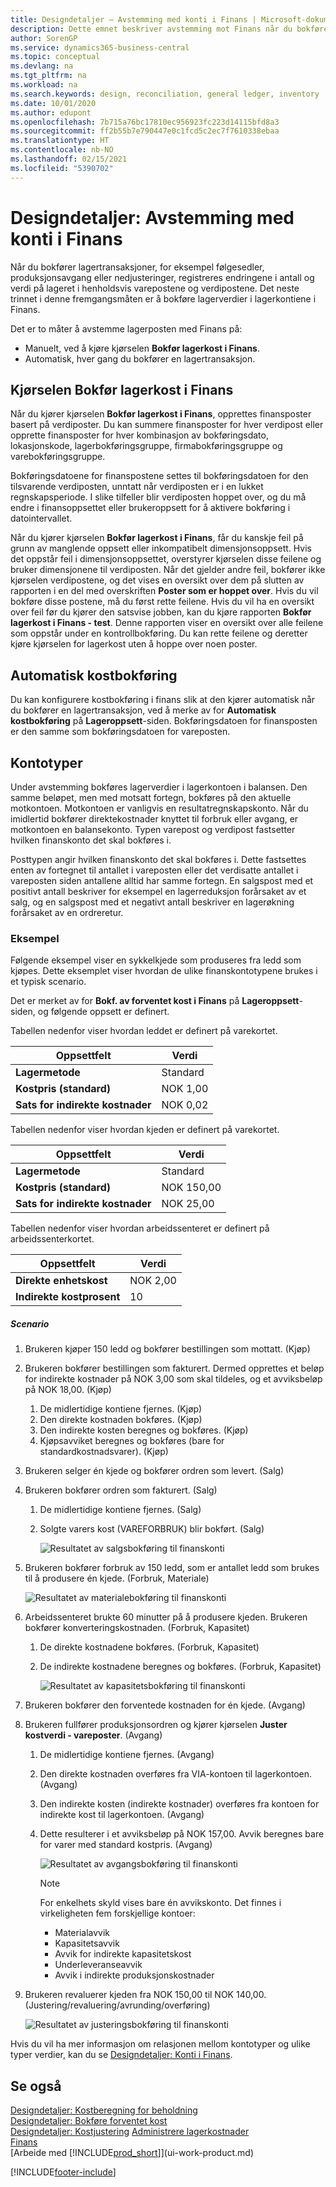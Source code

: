```yaml
---
title: Designdetaljer – Avstemming med konti i Finans | Microsoft-dokumentasjon
description: Dette emnet beskriver avstemming mot Finans når du bokfører lagertransaksjoner, for eksempel følgesedler, produksjonsavgang eller nedjusteringer.
author: SorenGP
ms.service: dynamics365-business-central
ms.topic: conceptual
ms.devlang: na
ms.tgt_pltfrm: na
ms.workload: na
ms.search.keywords: design, reconciliation, general ledger, inventory
ms.date: 10/01/2020
ms.author: edupont
ms.openlocfilehash: 7b715a76bc17810ec956923fc223d14115bfd8a3
ms.sourcegitcommit: ff2b55b7e790447e0c1fcd5c2ec7f7610338ebaa
ms.translationtype: HT
ms.contentlocale: nb-NO
ms.lasthandoff: 02/15/2021
ms.locfileid: "5390702"
---
```

# <a name="design-details-reconciliation-with-the-general-ledger"></a>Designdetaljer: Avstemming med konti i Finans
Når du bokfører lagertransaksjoner, for eksempel følgesedler, produksjonsavgang eller nedjusteringer, registreres endringene i antall og verdi på lageret i henholdsvis varepostene og verdipostene. Det neste trinnet i denne fremgangsmåten er å bokføre lagerverdier i lagerkontiene i Finans.  

Det er to måter å avstemme lagerposten med Finans på:  

* Manuelt, ved å kjøre kjørselen **Bokfør lagerkost i Finans**.  
* Automatisk, hver gang du bokfører en lagertransaksjon.  

## <a name="post-inventory-cost-to-gl-batch-job"></a>Kjørselen Bokfør lagerkost i Finans  
Når du kjører kjørselen **Bokfør lagerkost i Finans**, opprettes finansposter basert på verdiposter. Du kan summere finansposter for hver verdipost eller opprette finansposter for hver kombinasjon av bokføringsdato, lokasjonskode, lagerbokføringsgruppe, firmabokføringsgruppe og varebokføringsgruppe.  

Bokføringsdatoene for finanspostene settes til bokføringsdatoen for den tilsvarende verdiposten, unntatt når verdiposten er i en lukket regnskapsperiode. I slike tilfeller blir verdiposten hoppet over, og du må endre i finansoppsettet eller brukeroppsett for å aktivere bokføring i datointervallet.  

Når du kjører kjørselen **Bokfør lagerkost i Finans**, får du kanskje feil på grunn av manglende oppsett eller inkompatibelt dimensjonsoppsett. Hvis det oppstår feil i dimensjonsoppsettet, overstyrer kjørselen disse feilene og bruker dimensjonene til verdiposten. Når det gjelder andre feil, bokfører ikke kjørselen verdipostene, og det vises en oversikt over dem på slutten av rapporten i en del med overskriften **Poster som er hoppet over**. Hvis du vil bokføre disse postene, må du først rette feilene. Hvis du vil ha en oversikt over feil før du kjører den satsvise jobben, kan du kjøre rapporten **Bokfør lagerkost i Finans - test**. Denne rapporten viser en oversikt over alle feilene som oppstår under en kontrollbokføring. Du kan rette feilene og deretter kjøre kjørselen for lagerkost uten å hoppe over noen poster.  

## <a name="automatic-cost-posting"></a>Automatisk kostbokføring  
Du kan konfigurere kostbokføring i finans slik at den kjører automatisk når du bokfører en lagertransaksjon, ved å merke av for **Automatisk kostbokføring** på **Lageroppsett**-siden. Bokføringsdatoen for finansposten er den samme som bokføringsdatoen for vareposten.  

## <a name="account-types"></a>Kontotyper  
Under avstemming bokføres lagerverdier i lagerkontoen i balansen. Den samme beløpet, men med motsatt fortegn, bokføres på den aktuelle motkontoen. Motkontoen er vanligvis en resultatregnskapskonto. Når du imidlertid bokfører direktekostnader knyttet til forbruk eller avgang, er motkontoen en balansekonto. Typen varepost og verdipost fastsetter hvilken finanskonto det skal bokføres i.  

Posttypen angir hvilken finanskonto det skal bokføres i. Dette fastsettes enten av fortegnet til antallet i vareposten eller det verdisatte antallet i vareposten siden antallene alltid har samme fortegn. En salgspost med et positivt antall beskriver for eksempel en lagerreduksjon forårsaket av et salg, og en salgspost med et negativt antall beskriver en lagerøkning forårsaket av en ordreretur.  

### <a name="example"></a>Eksempel  
Følgende eksempel viser en sykkelkjede som produseres fra ledd som kjøpes. Dette eksemplet viser hvordan de ulike finanskontotypene brukes i et typisk scenario.  

Det er merket av for **Bokf. av forventet kost i Finans** på **Lageroppsett**-siden, og følgende oppsett er definert.  

Tabellen nedenfor viser hvordan leddet er definert på varekortet.  

|Oppsettfelt|Verdi|  
|-----------------|-----------|  
|**Lagermetode**|Standard|  
|**Kostpris (standard)**|NOK 1,00|  
|**Sats for indirekte kostnader**|NOK 0,02|  

Tabellen nedenfor viser hvordan kjeden er definert på varekortet.  

|Oppsettfelt|Verdi|  
|-----------------|-----------|  
|**Lagermetode**|Standard|  
|**Kostpris (standard)**|NOK 150,00|  
|**Sats for indirekte kostnader**|NOK 25,00|  

Tabellen nedenfor viser hvordan arbeidssenteret er definert på arbeidssenterkortet.  

|Oppsettfelt|Verdi|  
|-----------------|-----------|  
|**Direkte enhetskost**|NOK 2,00|  
|**Indirekte kostprosent**|10|  

##### <a name="scenario"></a>Scenario  
1. Brukeren kjøper 150 ledd og bokfører bestillingen som mottatt. (Kjøp)  
2. Brukeren bokfører bestillingen som fakturert. Dermed opprettes et beløp for indirekte kostnader på NOK 3,00 som skal tildeles, og et avviksbeløp på NOK 18,00. (Kjøp)  

    1. De midlertidige kontiene fjernes. (Kjøp)  
    2. Den direkte kostnaden bokføres. (Kjøp)  
    3. Den indirekte kosten beregnes og bokføres. (Kjøp)  
    4. Kjøpsavviket beregnes og bokføres (bare for standardkostnadsvarer). (Kjøp)  
3. Brukeren selger én kjede og bokfører ordren som levert. (Salg)  
4. Brukeren bokfører ordren som fakturert. (Salg)  

    1. De midlertidige kontiene fjernes. (Salg)  
    2. Solgte varers kost (VAREFORBRUK) blir bokført. (Salg)  

        ![Resultatet av salgsbokføring til finanskonti](media/design_details_inventory_costing_3_gl_posting_sales.png "Resultatet av salgsbokføring til finanskonti")  
5. Brukeren bokfører forbruk av 150 ledd, som er antallet ledd som brukes til å produsere én kjede. (Forbruk, Materiale)  

    ![Resultatet av materialebokføring til finanskonti](media/design_details_inventory_costing_3_gl_posting_material.png "Resultatet av materialebokføring til finanskonti")  
6. Arbeidssenteret brukte 60 minutter på å produsere kjeden. Brukeren bokfører konverteringskostnaden. (Forbruk, Kapasitet)  

    1. De direkte kostnadene bokføres. (Forbruk, Kapasitet)  
    2. De indirekte kostnadene beregnes og bokføres. (Forbruk, Kapasitet)  

        ![Resultatet av kapasitetsbokføring til finanskonti](media/design_details_inventory_costing_3_gl_posting_capacity.png "Resultatet av kapasitetsbokføring til finanskonti")  
7. Brukeren bokfører den forventede kostnaden for én kjede. (Avgang)  
8. Brukeren fullfører produksjonsordren og kjører kjørselen **Juster kostverdi - vareposter**. (Avgang)  

    1. De midlertidige kontiene fjernes. (Avgang)  
    2. Den direkte kostnaden overføres fra VIA-kontoen til lagerkontoen. (Avgang)  
    3. Den indirekte kosten (indirekte kostnader) overføres fra kontoen for indirekte kost til lagerkontoen. (Avgang)  
    4. Dette resulterer i et avviksbeløp på NOK 157,00. Avvik beregnes bare for varer med standard kostpris. (Avgang)  

        ![Resultatet av avgangsbokføring til finanskonti](media/design_details_inventory_costing_3_gl_posting_output.png "Resultatet av avgangsbokføring til finanskonti")  

        > [!NOTE]  
        >  For enkelhets skyld vises bare én avvikskonto. Det finnes i virkeligheten fem forskjellige kontoer:  
        >   
        >  * Materialavvik  
        >  * Kapasitetsavvik  
        >  * Avvik for indirekte kapasitetskost  
        >  * Underleveranseavvik  
        >  * Avvik i indirekte produksjonskostnader  

9. Brukeren revaluerer kjeden fra NOK 150,00 til NOK 140,00. (Justering/revaluering/avrunding/overføring)  

    ![Resultatet av justeringsbokføring til finanskonti](media/design_details_inventory_costing_3_gl_posting_adjustment.png "Resultatet av justeringsbokføring til finanskonti")  

Hvis du vil ha mer informasjon om relasjonen mellom kontotyper og ulike typer verdier, kan du se [Designdetaljer: Konti i Finans](design-details-accounts-in-the-general-ledger.md).  

## <a name="see-also"></a>Se også  
[Designdetaljer: Kostberegning for beholdning](design-details-inventory-costing.md)   
[Designdetaljer: Bokføre forventet kost](design-details-expected-cost-posting.md)   
[Designdetaljer: Kostjustering](design-details-cost-adjustment.md)
[Administrere lagerkostnader](finance-manage-inventory-costs.md)  
[Finans](finance.md)  
[Arbeide med [!INCLUDE[prod_short](includes/prod_short.md)]](ui-work-product.md)


[!INCLUDE[footer-include](includes/footer-banner.md)]